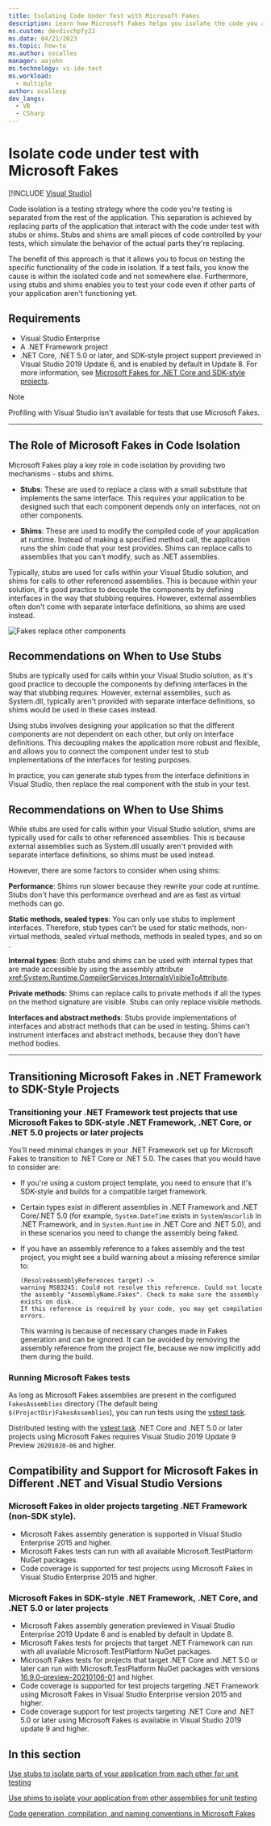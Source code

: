 ```yaml
---
title: Isolating Code Under Test with Microsoft Fakes
description: Learn how Microsoft Fakes helps you isolate the code you are testing by replacing other parts of the application with stubs or shims.
ms.custom: devdivchpfy22
ms.date: 04/21/2023
ms.topic: how-to
ms.author: oscalles
manager: aajohn
ms.technology: vs-ide-test
ms.workload: 
  - multiple
author: ocallesp
dev_langs: 
  - VB
  - CSharp
---
```

# Isolate code under test with Microsoft Fakes

 [!INCLUDE [Visual Studio](~/includes/applies-to-version/vs-windows-only.md)]

Code isolation is a testing strategy where the code you're testing is separated from the rest of the application. This separation is achieved by replacing parts of the application that interact with the code under test with stubs or shims. Stubs and shims are small pieces of code controlled by your tests, which simulate the behavior of the actual parts they're replacing.

The benefit of this approach is that it allows you to focus on testing the specific functionality of the code in isolation. If a test fails, you know the cause is within the isolated code and not somewhere else. Furthermore, using stubs and shims enables you to test your code even if other parts of your application aren't functioning yet.

## Requirements

- Visual Studio Enterprise
- A .NET Framework project
- .NET Core, .NET 5.0 or later, and SDK-style project support previewed in Visual Studio 2019 Update 6, and is enabled by default in Update 8. For more information, see [Microsoft Fakes for .NET Core and SDK-style projects](/visualstudio/releases/2019/release-notes#microsoft-fakes-for-net-core-and-sdk-style-projects).

> [!NOTE]
> Profiling with Visual Studio isn't available for tests that use Microsoft Fakes.
---
## The Role of Microsoft Fakes in Code Isolation

Microsoft Fakes play a key role in code isolation by providing two mechanisms - stubs and shims.

- **Stubs**: These are used to replace a class with a small substitute that implements the same interface. This requires your application to be designed such that each component depends only on interfaces, not on other components​​.

- **Shims**: These are used to modify the compiled code of your application at runtime. Instead of making a specified method call, the application runs the shim code that your test provides. Shims can replace calls to assemblies that you can't modify, such as .NET assemblies​​.

Typically, stubs are used for calls within your Visual Studio solution, and shims for calls to other referenced assemblies. This is because within your solution, it's good practice to decouple the components by defining interfaces in the way that stubbing requires. However, external assemblies often don't come with separate interface definitions, so shims are used instead.

![Fakes replace other components](../test/media/fakes-2.png)

## Recommendations on When to Use Stubs

Stubs are typically used for calls within your Visual Studio solution, as it's good practice to decouple the components by defining interfaces in the way that stubbing requires. However, external assemblies, such as System.dll, typically aren't provided with separate interface definitions, so shims would be used in these cases instead​​.

Using stubs involves designing your application so that the different components are not dependent on each other, but only on interface definitions. This decoupling makes the application more robust and flexible, and allows you to connect the component under test to stub implementations of the interfaces for testing purposes​​.

In practice, you can generate stub types from the interface definitions in Visual Studio, then replace the real component with the stub in your test.

## Recommendations on When to Use Shims

While stubs are used for calls within your Visual Studio solution, shims are typically used for calls to other referenced assemblies. This is because external assemblies such as System.dll usually aren't provided with separate interface definitions, so shims must be used instead.

However, there are some factors to consider when using shims:

**Performance**: Shims run slower because they rewrite your code at runtime. Stubs don't have this performance overhead and are as fast as virtual methods can go​​.

**Static methods, sealed types**: You can only use stubs to implement interfaces. Therefore, stub types can't be used for static methods, non-virtual methods, sealed virtual methods, methods in sealed types, and so on​​.

**Internal types**: Both stubs and shims can be used with internal types that are made accessible by using the assembly attribute  <xref:System.Runtime.CompilerServices.InternalsVisibleToAttribute>​.

**Private methods**: Shims can replace calls to private methods if all the types on the method signature are visible. Stubs can only replace visible methods​​.

**Interfaces and abstract methods**: Stubs provide implementations of interfaces and abstract methods that can be used in testing. Shims can't instrument interfaces and abstract methods, because they don't have method bodies.

---

## Transitioning Microsoft Fakes in .NET Framework to SDK-Style Projects
### Transitioning your .NET Framework test projects that use Microsoft Fakes to SDK-style .NET Framework, .NET Core, or .NET 5.0 projects or later projects

You'll need minimal changes in your .NET Framework set up for Microsoft Fakes to transition to .NET Core or .NET 5.0. The cases that you would have to consider are:

- If you're using a custom project template, you need to ensure that it's SDK-style and builds for a compatible target framework.
- Certain types exist in different assemblies in .NET Framework and .NET Core/.NET 5.0 (for example, `System.DateTime` exists in `System`/`mscorlib` in .NET Framework, and in `System.Runtime` in .NET Core and .NET 5.0), and in these scenarios you need to change the assembly being faked.
- If you have an assembly reference to a fakes assembly and the test project, you might see a build warning about a missing reference similar to:

  ```
  (ResolveAssemblyReferences target) ->
  warning MSB3245: Could not resolve this reference. Could not locate the assembly "AssemblyName.Fakes". Check to make sure the assembly exists on disk.
  If this reference is required by your code, you may get compilation errors.
  ```
  This warning is because of necessary changes made in Fakes generation and can be ignored. It can be avoided by removing the assembly reference from the project file, because we now implicitly add them during the build.

### Running Microsoft Fakes tests
As long as Microsoft Fakes assemblies are present in the configured `FakesAssemblies` directory (The default being `$(ProjectDir)FakesAssemblies`), you can run tests using the [vstest task](/azure/devops/pipelines/tasks/test/vstest?view=azure-devops&preserve-view=true).

Distributed testing with the [vstest task](/azure/devops/pipelines/tasks/test/vstest?view=azure-devops&preserve-view=true) .NET Core and .NET 5.0 or later projects using Microsoft Fakes requires Visual Studio 2019 Update 9 Preview `20201020-06` and higher.

## Compatibility and Support for Microsoft Fakes in Different .NET and Visual Studio Versions

### Microsoft Fakes in older projects targeting .NET Framework (non-SDK style).
- Microsoft Fakes assembly generation is supported in Visual Studio Enterprise 2015 and higher.
- Microsoft Fakes tests can run with all available Microsoft.TestPlatform NuGet packages.
- Code coverage is supported for test projects using Microsoft Fakes in Visual Studio Enterprise 2015 and higher.

### Microsoft Fakes in SDK-style .NET Framework, .NET Core, and .NET 5.0 or later projects
- Microsoft Fakes assembly generation previewed in Visual Studio Enterprise 2019 Update 6 and is enabled by default in Update 8.
- Microsoft Fakes tests for projects that target .NET Framework can run with all available Microsoft.TestPlatform NuGet packages.
- Microsoft Fakes tests for projects that target .NET Core and .NET 5.0 or later can run with Microsoft.TestPlatform NuGet packages with versions [16.9.0-preview-20210106-01](https://www.nuget.org/packages/Microsoft.TestPlatform/16.9.0-preview-20210106-01) and higher.
- Code coverage is supported for test projects targeting .NET Framework using Microsoft Fakes in Visual Studio Enterprise version 2015 and higher.
- Code coverage support for test projects targeting .NET Core and .NET 5.0 or later using Microsoft Fakes is available in Visual Studio 2019 update 9 and higher.


## In this section

[Use stubs to isolate parts of your application from each other for unit testing](../test/using-stubs-to-isolate-parts-of-your-application-from-each-other-for-unit-testing.md)

[Use shims to isolate your application from other assemblies for unit testing](../test/using-shims-to-isolate-your-application-from-other-assemblies-for-unit-testing.md)

[Code generation, compilation, and naming conventions in Microsoft Fakes](../test/code-generation-compilation-and-naming-conventions-in-microsoft-fakes.md)
